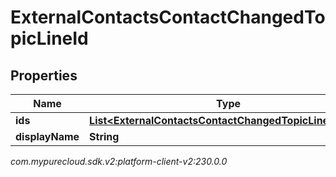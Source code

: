 # ExternalContactsContactChangedTopicLineId


## Properties

| Name | Type | Description | Notes |
| ------------ | ------------- | ------------- | ------------- |
| **ids** | [**List&lt;ExternalContactsContactChangedTopicLineUserId&gt;**](ExternalContactsContactChangedTopicLineUserId) |  |  [optional] |
| **displayName** | **String** |  |  [optional] |




_com.mypurecloud.sdk.v2:platform-client-v2:230.0.0_
